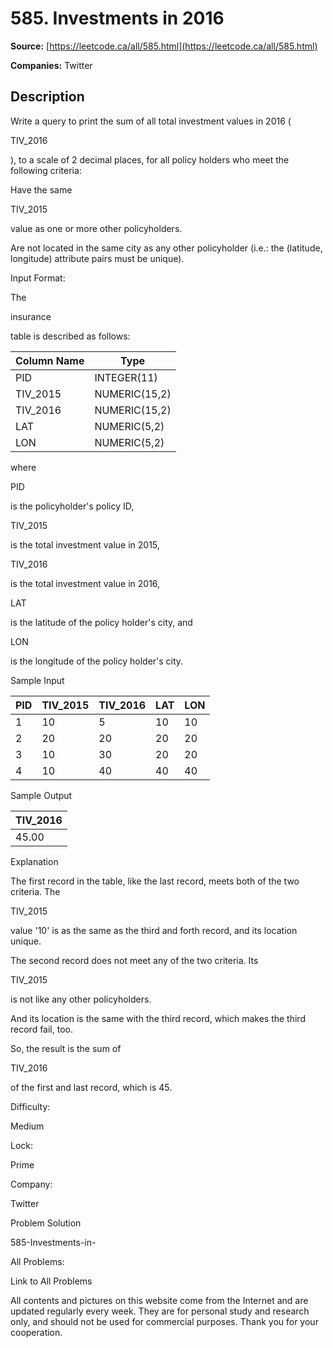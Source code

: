 # 585. Investments in 2016

**Source:** [https://leetcode.ca/all/585.html](https://leetcode.ca/all/585.html)

**Companies:** Twitter

## Description

Write a query to print the sum of all total investment values in 2016 (

TIV_2016

), to a
        scale of 2 decimal places, for all policy holders who meet the following criteria:

Have the same

TIV_2015

value as one or more other policyholders.

Are not located in the same city as any other policyholder (i.e.: the (latitude,
            longitude) attribute pairs must be unique).

Input Format:

The

insurance

table is described as follows:

| Column Name | Type          |
|-------------|---------------|
| PID         | INTEGER(11)   |
| TIV_2015    | NUMERIC(15,2) |
| TIV_2016    | NUMERIC(15,2) |
| LAT         | NUMERIC(5,2)  |
| LON         | NUMERIC(5,2)  |

where

PID

is the policyholder's policy ID,

TIV_2015

is the total investment
        value in 2015,

TIV_2016

is the total investment value in 2016,

LAT

is the
        latitude of the policy holder's city, and

LON

is the longitude of the policy
        holder's city.

Sample Input

| PID | TIV_2015 | TIV_2016 | LAT | LON |
|-----|----------|----------|-----|-----|
| 1   | 10       | 5        | 10  | 10  |
| 2   | 20       | 20       | 20  | 20  |
| 3   | 10       | 30       | 20  | 20  |
| 4   | 10       | 40       | 40  | 40  |

Sample Output

| TIV_2016 |
|----------|
| 45.00    |

Explanation

The first record in the table, like the last record, meets both of the two criteria.
The

TIV_2015

value '10' is as the same as the third and forth record, and its location unique.

The second record does not meet any of the two criteria. Its

TIV_2015

is not like any other policyholders.

And its location is the same with the third record, which makes the third record fail, too.

So, the result is the sum of

TIV_2016

of the first and last record, which is 45.

Difficulty:

Medium

Lock:

Prime

Company:

Twitter

Problem Solution

585-Investments-in-

All Problems:

Link to All Problems

All contents and pictures on this website come from the Internet and are updated regularly every week. They are for personal study and research only, and should not be used for commercial purposes. Thank you for your cooperation.

